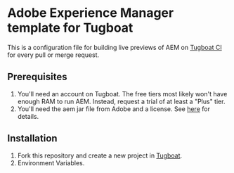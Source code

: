 # Adobe Experience Manager template for Tugboat

This is a configuration file for building live previews of AEM on [Tugboat CI](https://www.tugboat.ci/) for every pull or merge request.

## Prerequisites

1. You'll need an account on Tugboat. The free tiers most likely won't have enough RAM to run AEM. Instead, request a trial of at least a "Plus" tier.
2. You'll need the aem jar file from Adobe and a license. See [here](https://experienceleague.adobe.com/docs/experience-manager-65/deploying/deploying/deploy.html?lang=en#advanced-deployment) for details. 

## Installation

1. Fork this repository and create a new project in [Tugboat](https://dashboard.tugboat.qa/).
2. Environment Variables. 
